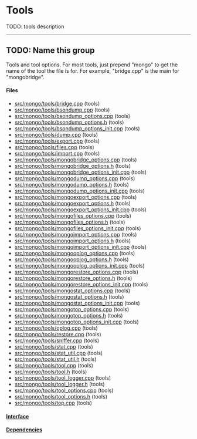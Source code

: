 # Tools
TODO: tools description


-------------

## TODO: Name this group
Tools and tool options. For most tools, just prepend "mongo" to get the name of the tool the file  is for. For example, "bridge.cpp" is the main for "mongobridge".

#### Files
- [src/mongo/tools/bridge.cpp](https://github.com/mongodb/mongo/tree/r2.6.0/src/mongo/tools/bridge.cpp)   (tools)
- [src/mongo/tools/bsondump.cpp](https://github.com/mongodb/mongo/tree/r2.6.0/src/mongo/tools/bsondump.cpp)   (tools)
- [src/mongo/tools/bsondump\_options.cpp](https://github.com/mongodb/mongo/tree/r2.6.0/src/mongo/tools/bsondump_options.cpp)   (tools)
- [src/mongo/tools/bsondump\_options.h](https://github.com/mongodb/mongo/tree/r2.6.0/src/mongo/tools/bsondump_options.h)   (tools)
- [src/mongo/tools/bsondump\_options\_init.cpp](https://github.com/mongodb/mongo/tree/r2.6.0/src/mongo/tools/bsondump_options_init.cpp)   (tools)
- [src/mongo/tools/dump.cpp](https://github.com/mongodb/mongo/tree/r2.6.0/src/mongo/tools/dump.cpp)   (tools)
- [src/mongo/tools/export.cpp](https://github.com/mongodb/mongo/tree/r2.6.0/src/mongo/tools/export.cpp)   (tools)
- [src/mongo/tools/files.cpp](https://github.com/mongodb/mongo/tree/r2.6.0/src/mongo/tools/files.cpp)   (tools)
- [src/mongo/tools/import.cpp](https://github.com/mongodb/mongo/tree/r2.6.0/src/mongo/tools/import.cpp)   (tools)
- [src/mongo/tools/mongobridge\_options.cpp](https://github.com/mongodb/mongo/tree/r2.6.0/src/mongo/tools/mongobridge_options.cpp)   (tools)
- [src/mongo/tools/mongobridge\_options.h](https://github.com/mongodb/mongo/tree/r2.6.0/src/mongo/tools/mongobridge_options.h)   (tools)
- [src/mongo/tools/mongobridge\_options\_init.cpp](https://github.com/mongodb/mongo/tree/r2.6.0/src/mongo/tools/mongobridge_options_init.cpp)   (tools)
- [src/mongo/tools/mongodump\_options.cpp](https://github.com/mongodb/mongo/tree/r2.6.0/src/mongo/tools/mongodump_options.cpp)   (tools)
- [src/mongo/tools/mongodump\_options.h](https://github.com/mongodb/mongo/tree/r2.6.0/src/mongo/tools/mongodump_options.h)   (tools)
- [src/mongo/tools/mongodump\_options\_init.cpp](https://github.com/mongodb/mongo/tree/r2.6.0/src/mongo/tools/mongodump_options_init.cpp)   (tools)
- [src/mongo/tools/mongoexport\_options.cpp](https://github.com/mongodb/mongo/tree/r2.6.0/src/mongo/tools/mongoexport_options.cpp)   (tools)
- [src/mongo/tools/mongoexport\_options.h](https://github.com/mongodb/mongo/tree/r2.6.0/src/mongo/tools/mongoexport_options.h)   (tools)
- [src/mongo/tools/mongoexport\_options\_init.cpp](https://github.com/mongodb/mongo/tree/r2.6.0/src/mongo/tools/mongoexport_options_init.cpp)   (tools)
- [src/mongo/tools/mongofiles\_options.cpp](https://github.com/mongodb/mongo/tree/r2.6.0/src/mongo/tools/mongofiles_options.cpp)   (tools)
- [src/mongo/tools/mongofiles\_options.h](https://github.com/mongodb/mongo/tree/r2.6.0/src/mongo/tools/mongofiles_options.h)   (tools)
- [src/mongo/tools/mongofiles\_options\_init.cpp](https://github.com/mongodb/mongo/tree/r2.6.0/src/mongo/tools/mongofiles_options_init.cpp)   (tools)
- [src/mongo/tools/mongoimport\_options.cpp](https://github.com/mongodb/mongo/tree/r2.6.0/src/mongo/tools/mongoimport_options.cpp)   (tools)
- [src/mongo/tools/mongoimport\_options.h](https://github.com/mongodb/mongo/tree/r2.6.0/src/mongo/tools/mongoimport_options.h)   (tools)
- [src/mongo/tools/mongoimport\_options\_init.cpp](https://github.com/mongodb/mongo/tree/r2.6.0/src/mongo/tools/mongoimport_options_init.cpp)   (tools)
- [src/mongo/tools/mongooplog\_options.cpp](https://github.com/mongodb/mongo/tree/r2.6.0/src/mongo/tools/mongooplog_options.cpp)   (tools)
- [src/mongo/tools/mongooplog\_options.h](https://github.com/mongodb/mongo/tree/r2.6.0/src/mongo/tools/mongooplog_options.h)   (tools)
- [src/mongo/tools/mongooplog\_options\_init.cpp](https://github.com/mongodb/mongo/tree/r2.6.0/src/mongo/tools/mongooplog_options_init.cpp)   (tools)
- [src/mongo/tools/mongorestore\_options.cpp](https://github.com/mongodb/mongo/tree/r2.6.0/src/mongo/tools/mongorestore_options.cpp)   (tools)
- [src/mongo/tools/mongorestore\_options.h](https://github.com/mongodb/mongo/tree/r2.6.0/src/mongo/tools/mongorestore_options.h)   (tools)
- [src/mongo/tools/mongorestore\_options\_init.cpp](https://github.com/mongodb/mongo/tree/r2.6.0/src/mongo/tools/mongorestore_options_init.cpp)   (tools)
- [src/mongo/tools/mongostat\_options.cpp](https://github.com/mongodb/mongo/tree/r2.6.0/src/mongo/tools/mongostat_options.cpp)   (tools)
- [src/mongo/tools/mongostat\_options.h](https://github.com/mongodb/mongo/tree/r2.6.0/src/mongo/tools/mongostat_options.h)   (tools)
- [src/mongo/tools/mongostat\_options\_init.cpp](https://github.com/mongodb/mongo/tree/r2.6.0/src/mongo/tools/mongostat_options_init.cpp)   (tools)
- [src/mongo/tools/mongotop\_options.cpp](https://github.com/mongodb/mongo/tree/r2.6.0/src/mongo/tools/mongotop_options.cpp)   (tools)
- [src/mongo/tools/mongotop\_options.h](https://github.com/mongodb/mongo/tree/r2.6.0/src/mongo/tools/mongotop_options.h)   (tools)
- [src/mongo/tools/mongotop\_options\_init.cpp](https://github.com/mongodb/mongo/tree/r2.6.0/src/mongo/tools/mongotop_options_init.cpp)   (tools)
- [src/mongo/tools/oplog.cpp](https://github.com/mongodb/mongo/tree/r2.6.0/src/mongo/tools/oplog.cpp)   (tools)
- [src/mongo/tools/restore.cpp](https://github.com/mongodb/mongo/tree/r2.6.0/src/mongo/tools/restore.cpp)   (tools)
- [src/mongo/tools/sniffer.cpp](https://github.com/mongodb/mongo/tree/r2.6.0/src/mongo/tools/sniffer.cpp)   (tools)
- [src/mongo/tools/stat.cpp](https://github.com/mongodb/mongo/tree/r2.6.0/src/mongo/tools/stat.cpp)   (tools)
- [src/mongo/tools/stat\_util.cpp](https://github.com/mongodb/mongo/tree/r2.6.0/src/mongo/tools/stat_util.cpp)   (tools)
- [src/mongo/tools/stat\_util.h](https://github.com/mongodb/mongo/tree/r2.6.0/src/mongo/tools/stat_util.h)   (tools)
- [src/mongo/tools/tool.cpp](https://github.com/mongodb/mongo/tree/r2.6.0/src/mongo/tools/tool.cpp)   (tools)
- [src/mongo/tools/tool.h](https://github.com/mongodb/mongo/tree/r2.6.0/src/mongo/tools/tool.h)   (tools)
- [src/mongo/tools/tool\_logger.cpp](https://github.com/mongodb/mongo/tree/r2.6.0/src/mongo/tools/tool_logger.cpp)   (tools)
- [src/mongo/tools/tool\_logger.h](https://github.com/mongodb/mongo/tree/r2.6.0/src/mongo/tools/tool_logger.h)   (tools)
- [src/mongo/tools/tool\_options.cpp](https://github.com/mongodb/mongo/tree/r2.6.0/src/mongo/tools/tool_options.cpp)   (tools)
- [src/mongo/tools/tool\_options.h](https://github.com/mongodb/mongo/tree/r2.6.0/src/mongo/tools/tool_options.h)   (tools)
- [src/mongo/tools/top.cpp](https://github.com/mongodb/mongo/tree/r2.6.0/src/mongo/tools/top.cpp)   (tools)

#### [Interface](interface/0)

#### [Dependencies](dependencies/0)
